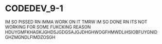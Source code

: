 # CODEDEV_9-1
IM SO PISSED RN IMMA WORK ON IT TMRW IM SO DONE RN ITS NOT WORKING FOR SOME FUKCKING REASON HDUYGMFKHAGKJGHDSJGDGSAJGJDHGHWOGFHMWDLiHSIOBFUYGNIDGHZMGNDLFIMDZOSGH
